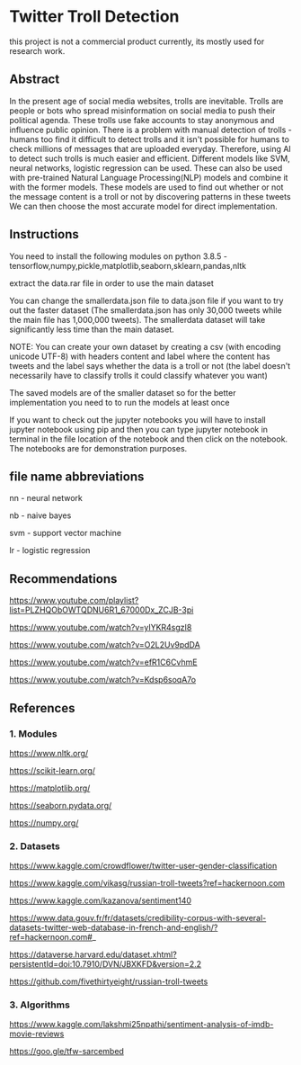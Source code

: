 # Twitter Troll Detection

this project is not a commercial product currently, its mostly used for research work.

## Abstract

In the present age of social media websites, trolls are inevitable. Trolls are people or bots who spread misinformation on social media to push their political agenda. These trolls use fake accounts to stay anonymous and influence public opinion. There is a problem with manual detection of trolls - humans too find it difficult to detect trolls and it isn't possible for humans to  check millions of messages that are uploaded everyday. Therefore, using AI to detect such trolls is much easier and efficient. Different models like SVM, neural networks, logistic regression can be used. These can also be used with pre-trained Natural Language Processing(NLP) models and combine it with the former models. These models are used to find out whether or not the message content is a troll or not by discovering patterns in these tweets We can then choose the most accurate model for direct implementation.

## Instructions

You need to install the following modules on python 3.8.5 - tensorflow,numpy,pickle,matplotlib,seaborn,sklearn,pandas,nltk

extract the data.rar file in order to use the main dataset

You can change the smallerdata.json file to data.json file if you want to try out the faster dataset (The smallerdata.json has only 30,000 tweets while the main file has 1,000,000 tweets). The smallerdata dataset will take significantly less time than the main dataset.

NOTE: You can create your own dataset by creating a csv (with encoding unicode UTF-8) with headers content and label where the content has tweets and the label says whether the data is a troll or not (the label doesn't necessarily have to classify trolls it could classify whatever you want)

The saved models are of the smaller dataset so for the better implementation you need to to run the models at least once

If you want to check out the jupyter notebooks you will have to install jupyter notebook using pip and then you can type jupyter notebook in terminal in the file location of the notebook and then click on the notebook. The notebooks are for demonstration purposes.

## file name abbreviations
nn - neural network

nb - naive bayes

svm - support vector machine

lr - logistic regression

## Recommendations

https://www.youtube.com/playlist?list=PLZHQObOWTQDNU6R1_67000Dx_ZCJB-3pi

https://www.youtube.com/watch?v=yIYKR4sgzI8

https://www.youtube.com/watch?v=O2L2Uv9pdDA

https://www.youtube.com/watch?v=efR1C6CvhmE

https://www.youtube.com/watch?v=Kdsp6soqA7o

## References

### 1. Modules

https://www.nltk.org/

https://scikit-learn.org/

https://matplotlib.org/

https://seaborn.pydata.org/

https://numpy.org/

### 2. Datasets

https://www.kaggle.com/crowdflower/twitter-user-gender-classification

https://www.kaggle.com/vikasg/russian-troll-tweets?ref=hackernoon.com 

https://www.kaggle.com/kazanova/sentiment140

https://www.data.gouv.fr/fr/datasets/credibility-corpus-with-several-datasets-twitter-web-database-in-french-and-english/?ref=hackernoon.com#_

https://dataverse.harvard.edu/dataset.xhtml?persistentId=doi:10.7910/DVN/JBXKFD&version=2.2

https://github.com/fivethirtyeight/russian-troll-tweets

### 3. Algorithms

https://www.kaggle.com/lakshmi25npathi/sentiment-analysis-of-imdb-movie-reviews

https://goo.gle/tfw-sarcembed
